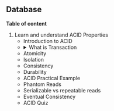
## Database 
<b>Table of content</b>
<ol> 
    <li>
    Learn and understand ACID Properties
        <ul>
            <li>
            Introduction to ACID 
            </li>
            <li>
            <details>
            <summary>What is Transaction</summary>
            <p>
            In simple terms, a transaction in a database is like a "package deal" that groups together multiple actions or changes you want to make to the data. It's like a single task that is either completes fully or doesn't happen at all.
    a transaction is a way to bundle related actions together and ensure they either all succeed or none of them take effect, helping to keep the data accurate and reliable.</br>
    For example, let's say you want to transfer money from one bank account to another. In a transaction, you would specify the withdrawal from the source account and the deposit into the destination account as a single unit of work. This ensures that either both actions occur successfully, or none of them happen. If, for some reason, the deposit fails after the withdrawal has already taken place, the transaction will be rolled back, and the money will be returned to the source account.</br>
    Transactions help maintain the accuracy and reliability of the database by guaranteeing that changes are applied consistently. They ensure that all the steps within the transaction are treated as a single, indivisible operation. If any part of the transaction fails, the database is restored to its original state, so you don't end up with incomplete or inconsistent changes.</br>
            </p>
            </details>
            </li>
            <li>
            Atomicity
            </li>
            <li>
            Isolation
            </li>
            <li>
            Consistency
            </li>
            <li>
            Durability
            </li>
            <li>
            ACID Practical Example
            </li>
            <li>
            Phantom Reads
            </li>
            <li>
            Serializable vs repeatable reads 
            </li>
            <li>
            Eventual Consistency 
            </li>
            <li>
            ACID Quiz 
            </li>
        </ul>
    </li>
</ol>


